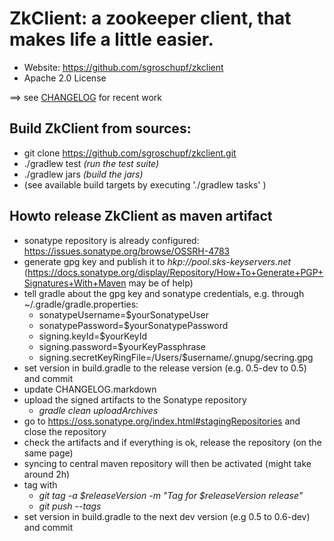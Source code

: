ZkClient: a zookeeper client, that makes life a little easier. 
=====

+ Website: 			https://github.com/sgroschupf/zkclient
+ Apache 2.0 License

==> see [CHANGELOG][] for recent work


Build ZkClient from sources:
---------------

+ git clone https://github.com/sgroschupf/zkclient.git
+ ./gradlew test _(run the test suite)_
+ ./gradlew jars _(build the jars)_
+ (see available build targets by executing './gradlew tasks' )


Howto release ZkClient as maven artifact
---------------
- sonatype repository is already configured: https://issues.sonatype.org/browse/OSSRH-4783
- generate gpg key and publish it to _hkp://pool.sks-keyservers.net_ (https://docs.sonatype.org/display/Repository/How+To+Generate+PGP+Signatures+With+Maven may be of help)
- tell gradle about the gpg key and sonatype credentials, e.g. through ~/.gradle/gradle.properties: 
  - sonatypeUsername=$yourSonatypeUser
  - sonatypePassword=$yourSonatypePassword
  - signing.keyId=$yourKeyId
  - signing.password=$yourKeyPassphrase
  - signing.secretKeyRingFile=/Users/$username/.gnupg/secring.gpg
- set version in build.gradle to the release version (e.g. 0.5-dev to 0.5) and commit
- update CHANGELOG.markdown
- upload the signed artifacts to the Sonatype repository
  - _gradle clean uploadArchives_  
- go to https://oss.sonatype.org/index.html#stagingRepositories and close the repository 
- check the artifacts and if everything is ok, release the repository (on the same page)
- syncing to central maven repository will then be activated (might take around 2h)
- tag with 
  - _git tag -a $releaseVersion -m "Tag for $releaseVersion release"_
  - _git push --tags_
- set version in build.gradle to the next dev version (e.g 0.5 to 0.6-dev) and commit


[CHANGELOG]: ./CHANGELOG.markdown

